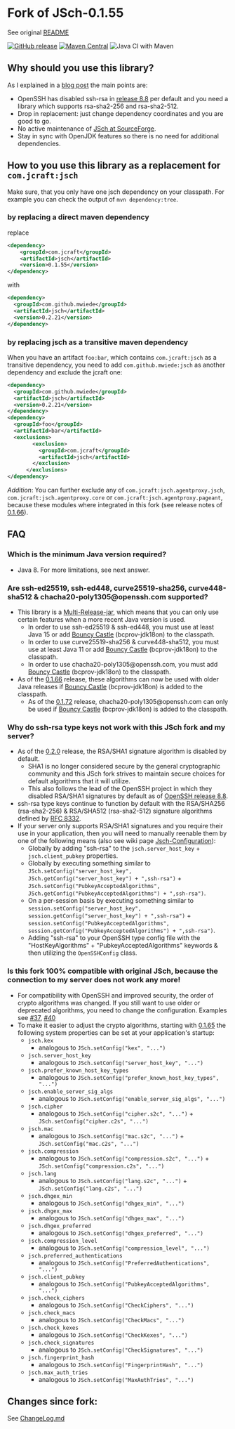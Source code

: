 # Fork of JSch-0.1.55

See original [README](README)

[![GitHub release](https://img.shields.io/github/v/tag/mwiede/jsch.svg)](https://github.com/mwiede/jsch/releases/latest)
[![Maven Central](https://maven-badges.herokuapp.com/maven-central/com.github.mwiede/jsch/badge.svg)](https://maven-badges.herokuapp.com/maven-central/com.github.mwiede/jsch)
![Java CI with Maven](https://github.com/mwiede/jsch/workflows/Java%20CI%20with%20Maven/badge.svg)

## Why should you use this library?

As I explained in a [blog post](http://www.matez.de/index.php/2020/06/22/the-future-of-jsch-without-ssh-rsa/) the main points are:
* OpenSSH has disabled ssh-rsa in [release 8.8](https://www.openssh.com/txt/release-8.8) per default and you need a library which supports rsa-sha2-256 and rsa-sha2-512.
* Drop in replacement: just change dependency coordinates and you are good to go.
* No active maintenance of [JSch at SourceForge](https://sourceforge.net/projects/jsch/).
* Stay in sync with OpenJDK features so there is no need for additional dependencies.

## How to you use this library as a replacement for `com.jcraft:jsch`

Make sure, that you only have one jsch dependency on your classpath. For example you can check the output of `mvn dependency:tree`.

### by replacing a direct maven dependency

replace
```xml
<dependency>
    <groupId>com.jcraft</groupId>
    <artifactId>jsch</artifactId>
    <version>0.1.55</version>
</dependency>
```
with
```xml
<dependency>
  <groupId>com.github.mwiede</groupId>
  <artifactId>jsch</artifactId>
  <version>0.2.21</version>
</dependency>
```

### by replacing jsch as a transitive maven dependency
When you have an artifact `foo:bar`, which contains `com.jcraft:jsch` as a transitive dependency, you need to add `com.github.mwiede:jsch` as another dependency and exclude the jcraft one:
```xml
<dependency>
  <groupId>com.github.mwiede</groupId>
  <artifactId>jsch</artifactId>
  <version>0.2.21</version>
</dependency>
<dependency>
  <groupId>foo</groupId>
  <artifactId>bar</artifactId>
  <exclusions>
        <exclusion>  
          <groupId>com.jcraft</groupId>
          <artifactId>jsch</artifactId>
        </exclusion>
      </exclusions> 
</dependency>
```

*Addition*: You can further exclude any of `com.jcraft:jsch.agentproxy.jsch`, `com.jcraft:jsch.agentproxy.core` or `com.jcraft:jsch.agentproxy.pageant`, because these modules where integrated in this fork (see release notes of [0.1.66](https://github.com/mwiede/jsch/releases/tag/jsch-0.1.66)).

## FAQ
### Which is the minimum Java version required?
  * Java 8. For more limitations, see next answer.
### Are ssh-ed25519, ssh-ed448, curve25519-sha256, curve448-sha512 & chacha20-poly1305@<!-- -->openssh.com supported?
  * This library is a [Multi-Release-jar](https://openjdk.org/jeps/238), which means that you can only use certain features when a more recent Java version is used.
    * In order to use ssh-ed25519 & ssh-ed448, you must use at least Java 15 or add [Bouncy Castle](https://www.bouncycastle.org/java.html) (bcprov-jdk18on) to the classpath.
    * In order to use curve25519-sha256 & curve448-sha512, you must use at least Java 11 or add [Bouncy Castle](https://www.bouncycastle.org/java.html) (bcprov-jdk18on) to the classpath.
    * In order to use chacha20-poly1305@<!-- -->openssh.com, you must add [Bouncy Castle](https://www.bouncycastle.org/java.html) (bcprov-jdk18on) to the classpath.
  * As of the [0.1.66](https://github.com/mwiede/jsch/releases/tag/jsch-0.1.66) release, these algorithms can now be used with older Java releases if [Bouncy Castle](https://www.bouncycastle.org/java.html) (bcprov-jdk18on) is added to the classpath.
    * As of the [0.1.72](https://github.com/mwiede/jsch/releases/tag/jsch-0.1.72) release, chacha20-poly1305@<!-- -->openssh.com can only be used if [Bouncy Castle](https://www.bouncycastle.org/java.html) (bcprov-jdk18on) is added to the classpath.
### Why do ssh-rsa type keys not work with this JSch fork and my server?
  * As of the [0.2.0](https://github.com/mwiede/jsch/releases/tag/jsch-0.2.0) release, the RSA/SHA1 signature algorithm is disabled by default.
    * SHA1 is no longer considered secure by the general cryptographic community and this JSch fork strives to maintain secure choices for default algorithms that it will utilize.
    * This also follows the lead of the OpenSSH project in which they disabled RSA/SHA1 signatures by default as of [OpenSSH release 8.8](https://www.openssh.com/txt/release-8.8).
  * ssh-rsa type keys continue to function by default with the RSA/SHA256 (rsa-sha2-256) & RSA/SHA512 (rsa-sha2-512) signature algorithms defined by [RFC 8332](https://datatracker.ietf.org/doc/html/rfc8332).
  * If your server only supports RSA/SHA1 signatures and you require their use in your application, then you will need to manually reenable them by one of the following means (also see wiki page [Jsch-Configuration](https://github.com/mwiede/jsch/wiki/Jsch-Configuration)):
    * Globally by adding "ssh-rsa" to the `jsch.server_host_key` + `jsch.client_pubkey` properties.
    * Globally by executing something similar to `JSch.setConfig("server_host_key", JSch.getConfig("server_host_key") + ",ssh-rsa")` + `JSch.setConfig("PubkeyAcceptedAlgorithms", JSch.getConfig("PubkeyAcceptedAlgorithms") + ",ssh-rsa")`.
    * On a per-session basis by executing something similar to `session.setConfig("server_host_key", session.getConfig("server_host_key") + ",ssh-rsa")` + `session.setConfig("PubkeyAcceptedAlgorithms", session.getConfig("PubkeyAcceptedAlgorithms") + ",ssh-rsa")`.
    * Adding "ssh-rsa" to your OpenSSH type config file with the "HostKeyAlgorithms" + "PubkeyAcceptedAlgorithms" keywords & then utilizing the `OpenSSHConfig` class.
### Is this fork 100% compatible with original JSch, because the connection to my server does not work any more!
  * For compatibility with OpenSSH and improved security, the order of crypto algorithms was changed. If you still want to use older or deprecated algorithms, you need to change the configuration. Examples see [#37](https://github.com/mwiede/jsch/issues/37), [#40](https://github.com/mwiede/jsch/issues/40)
  * To make it easier to adjust the crypto algorithms, starting with [0.1.65](https://github.com/mwiede/jsch/releases/tag/jsch-0.1.65) the following system properties can be set at your application's startup:
    * `jsch.kex`
      * analogous to `JSch.setConfig("kex", "...")`
    * `jsch.server_host_key`
      * analogous to `JSch.setConfig("server_host_key", "...")`
    * `jsch.prefer_known_host_key_types`
      * analogous to `JSch.setConfig("prefer_known_host_key_types", "...")`
    * `jsch.enable_server_sig_algs`
      * analogous to `JSch.setConfig("enable_server_sig_algs", "...")`
    * `jsch.cipher`
      * analogous to `JSch.setConfig("cipher.s2c", "...")` + `JSch.setConfig("cipher.c2s", "...")`
    * `jsch.mac`
      * analogous to `JSch.setConfig("mac.s2c", "...")` + `JSch.setConfig("mac.c2s", "...")`
    * `jsch.compression`
      * analogous to `JSch.setConfig("compression.s2c", "...")` + `JSch.setConfig("compression.c2s", "...")`
    * `jsch.lang`
      * analogous to `JSch.setConfig("lang.s2c", "...")` + `JSch.setConfig("lang.c2s", "...")`
    * `jsch.dhgex_min`
      * analogous to `JSch.setConfig("dhgex_min", "...")`
    * `jsch.dhgex_max`
      * analogous to `JSch.setConfig("dhgex_max", "...")`
    * `jsch.dhgex_preferred`
      * analogous to `JSch.setConfig("dhgex_preferred", "...")`
    * `jsch.compression_level`
      * analogous to `JSch.setConfig("compression_level", "...")`
    * `jsch.preferred_authentications`
      * analogous to `JSch.setConfig("PreferredAuthentications", "...")`
    * `jsch.client_pubkey`
      * analogous to `JSch.setConfig("PubkeyAcceptedAlgorithms", "...")`
    * `jsch.check_ciphers`
      * analogous to `JSch.setConfig("CheckCiphers", "...")`
    * `jsch.check_macs`
      * analogous to `JSch.setConfig("CheckMacs", "...")`
    * `jsch.check_kexes`
      * analogous to `JSch.setConfig("CheckKexes", "...")`
    * `jsch.check_signatures`
      * analogous to `JSch.setConfig("CheckSignatures", "...")`
    * `jsch.fingerprint_hash`
      * analogous to `JSch.setConfig("FingerprintHash", "...")`
    * `jsch.max_auth_tries`
      * analogous to `JSch.setConfig("MaxAuthTries", "...")`

## Changes since fork:
See [ChangeLog.md](ChangeLog.md)
